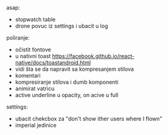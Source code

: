 asap:
- stopwatch table
- drone povuc iz settings i ubacit  u log

poliranje: 
- očistit fontove
- u nativni toast https://facebook.github.io/react-native/docs/toastandroid.html
- vidi šta se da napravit sa kompresanjem stilova
- komentari
- kompresiranje stilova i dumb komponenti
- animirat vatricu
- active underline u opacity, on acive u full

settings: 
- ubacit chekcbox za "don't show ither users where I flown"
- imperial jedinice